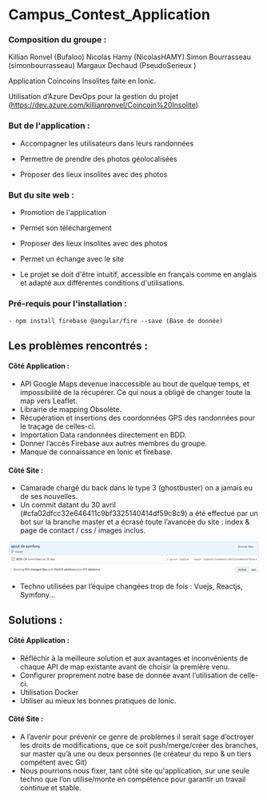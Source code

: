 # Campus_Contest_Application

### **Composition du groupe** :
Killian Ronvel (Bufaloo)
Nicolas Hamy (NicolasHAMY)
Simon Bourrasseau (simonbourrasseau)
Margaux Dechaud (PseudoSerieux )

Application Coincoins Insolites faite en Ionic.

Utilisation d’Azure DevOps pour la gestion du projet (https://dev.azure.com/killianronvel/Coincoin%20Insolite)

### **But de l'application** :
- Accompagner les utilisateurs dans leurs randonnées

- Permettre de prendre des photos géolocalisées

- Proposer des lieux insolites avec des photos

### **But du site web** :
- Promotion de l'application

- Permet son téléchargement

- Proposer des lieux insolites avec des photos

- Permet un échange avec le site

- Le projet se doit d'être intuitif, accessible en français comme en anglais et adapté aux différentes conditions d'utilisations.

### **Pré-requis pour l'installation** :
```
- npm install firebase @angular/fire --save (Base de donnée)
```

## **Les problèmes rencontrés** :

#### Côté Application :

- API Google Maps devenue inaccessible au bout de quelque temps, et impossibilité de la récupérer. Ce qui nous a obligé de changer toute la map vers Leaflet. 
- Librairie de mapping Obsolète.  
- Récupération et insertions des coordonnées GPS des randonnées pour le traçage de celles-ci.
- Importation Data randonnées directement en BDD.
- Donner l’accès Firebase aux autres membres du groupe.
- Manque de connaissance en Ionic et firebase.


#### Côté Site :

- Camarade chargé du back dans le type 3 (ghostbuster) on a jamais eu de ses nouvelles.
- Un commit datant du 30 avril (#cfa02dfcc32e646411c9bf3325140414df59c8c9) a été effectué par un bot sur la branche master et a écrasé toute l’avancée du site : index & page de contact / css / images inclus.

![](imagerdme/commitbug.png)

- Techno utilisées par l’équipe changées trop de fois : Vuejs, Reactjs, Symfony...


## **Solutions** :

#### Côté Application :

- Réfléchir à la meilleure solution et aux avantages et inconvénients de chaque API de map existante avant de choisir la première venu.
- Configurer proprement notre base de donnée avant l’utilisation de celle-ci.
- Utilisation Docker
- Utiliser au mieux les bonnes pratiques de Ionic.

#### Côté Site :

- A l’avenir pour prévenir ce genre de problèmes il serait sage d’octroyer les droits de modifications, que ce soit push/merge/créer des branches, sur master qu’à une ou deux personnes (le créateur du repo & un tiers compétent avec Git)
- Nous pourrions nous fixer, tant côté site qu'application, sur une seule techno que l’on utilise/monte en compétence pour garantir un travail continue et stable.
